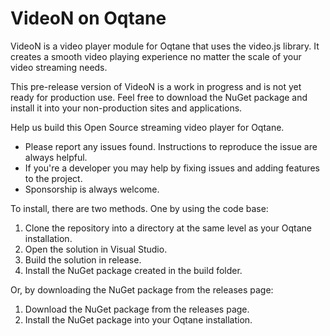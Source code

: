 # VideoN on Oqtane
VideoN is a video player module for Oqtane that uses the video.js library.  It creates a smooth video playing experience no matter the scale of your video streaming needs. 

This pre-release version of VideoN is a work in progress and is not yet ready for production use. Feel free to download the NuGet package and install it into your non-production sites and applications.

Help us build this Open Source streaming video player for Oqtane. 

* Please report any issues found. Instructions to reproduce the issue are always helpful.
* If you're a developer you may help by fixing issues and adding features to the project.
* Sponsorship is always welcome.

To install, there are two methods.  One by using the code base:

1. Clone the repository into a directory at the same level as your Oqtane installation.
1. Open the solution in Visual Studio.
1. Build the solution in release.
1. Install the NuGet package created in the build folder.

Or, by downloading the NuGet package from the releases page:

1. Download the NuGet package from the releases page.
1. Install the NuGet package into your Oqtane installation.
  